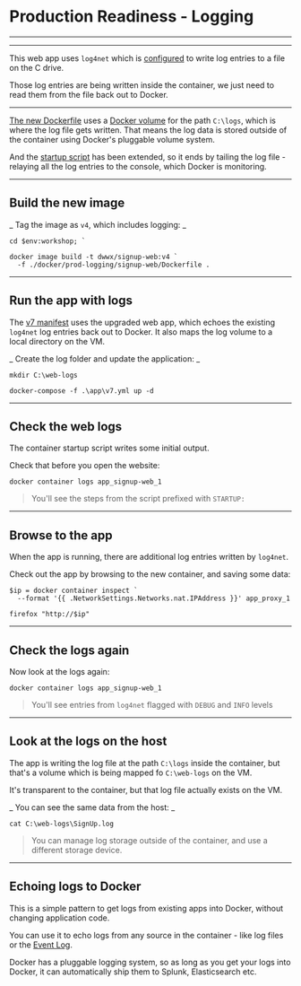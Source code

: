 # Production Readiness - Logging

---

<section data-background-image="/img/prod/Slide5.png">

---

This web app uses `log4net` which is [configured](./src/SignUp.Web/log4net.config) to write log entries to a file on the C drive.

Those log entries are being written inside the container, we just need to read them from the file back out to Docker.

---

[The new Dockerfile](./docker/prod-logging/signup-web/Dockerfile) uses a [Docker volume](https://docs.docker.com/storage/volumes/) for the path `C:\logs`, which is where the log file gets written. That means the log data is stored outside of the container using Docker's pluggable volume system.

And the [startup script](./docker/prod-logging/signup-web/startup.ps1) has been extended, so it ends by tailing the log file - relaying all the log entries to the console, which Docker is monitoring.

---

## Build the new image

_ Tag the image as `v4`, which includes logging: _

```
cd $env:workshop; `

docker image build -t dwwx/signup-web:v4 `
  -f ./docker/prod-logging/signup-web/Dockerfile .
```

---

## Run the app with logs

The [v7 manifest](./app/v7.yml) uses the upgraded web app, which echoes the existing `log4net` log entries back out to Docker. It also maps the log volume to a local directory on the VM.

_ Create the log folder and update the application: _

```
mkdir C:\web-logs

docker-compose -f .\app\v7.yml up -d
```

---

## Check the web logs

The container startup script writes some initial output. 

Check that before you open the website:

```
docker container logs app_signup-web_1
```

> You'll see the steps from the script prefixed with `STARTUP:`

---

## Browse to the app

When the app is running, there are additional log entries written by `log4net`.

Check out the app by browsing to the new container, and saving some data:

```
$ip = docker container inspect `
  --format '{{ .NetworkSettings.Networks.nat.IPAddress }}' app_proxy_1

firefox "http://$ip"
```

---

## Check the logs again

Now look at the logs again:

```
docker container logs app_signup-web_1
```

> You'll see entries from `log4net` flagged with `DEBUG` and `INFO` levels

---

## Look at the logs on the host

The app is writing the log file at the path `C:\logs` inside the container, but that's a volume which is being mapped fo `C:\web-logs` on the VM.

It's transparent to the container, but that log file actually exists on the VM.

_ You can see the same data from the host: _

```
cat C:\web-logs\SignUp.log
```

> You can manage log storage outside of the container, and use a different storage device.

---

## Echoing logs to Docker

This is a simple pattern to get logs from existing apps into Docker, without changing application code. 

You can use it to echo logs from any source in the container - like log files or the [Event Log](https://github.com/Microsoft/mssql-docker/blob/a3020afeec9be1eb2d67645ac739438eb8f2c545/windows/mssql-server-windows-express/start.ps1#L75).

Docker has a pluggable logging system, so as long as you get your logs into Docker, it can automatically ship them to Splunk, Elasticsearch etc.